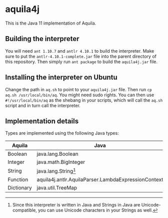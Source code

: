 # aquila4j

This is the Java 11 implementation of Aquila.

## Building the interpreter

You will need `ant 1.10.7` and `antlr 4.10.1` to build the interpreter.
Make sure to put the `antlr-4.10.1-complete.jar` file into the parent directory of this repository.
Then simply run `ant package` to build the `aquila4j.jar` file.

## Installing the interpreter on Ubuntu

Change the path in `aq.sh` to point to your `aquila4j.jar` file.
Then run `cp aq.sh /usr/local/bin/aq`. You might need sudo rights.
You can then use `#!/usr/local/bin/aq` as the shebang in your scripts, which will call the `aq.sh` script and in turn call the interpreter.

## Implementation details

Types are implemented using the following Java types:

| Aquila     | Java                                                |
|------------|-----------------------------------------------------|
| Boolean    | java.lang.Boolean                                   |
| Integer    | java.math.BigInteger                                |
| String     | java.lang.String[^1]                                |
| Function   | aquila4j.antlr.AquilaParser.LambdaExpressionContext |
| Dictionary | java.util.TreeMap                                   |

[^1]: Since this interpreter is written in Java and Strings in Java are Unicode-compatible, you can use Unicode characters in your Strings as well.
